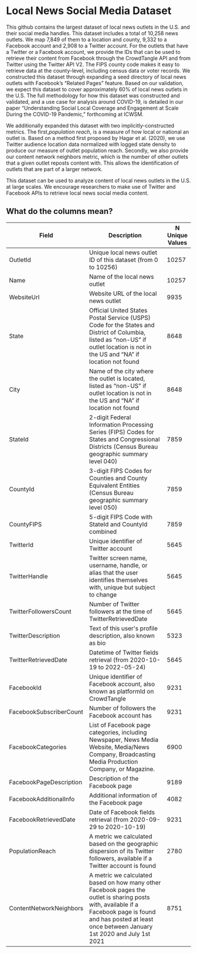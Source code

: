 # Local News Social Media Dataset
This github contains the largest dataset of local news outlets in the U.S. and their social media handles. This dataset includes a total of 10,258 news outlets. We map 7,849 of them to a location and county, 9,332 to a Facebook account and 2,908 to a Twitter account. For the outlets that have a Twitter or a Facebook account, we provide the IDs that can be used to retrieve their content from Facebook through the CrowdTangle API and from Twitter using the Twitter API V2. The FIPS county code makes it easy to retrieve data at the county-level, including census data or voter records. We constructed this dataset through expanding a seed directory of local news outlets with Facebook’s “Related Pages” feature. Based on our validation, we expect this dataset to cover approximately 60% of local news outlets in the U.S. The full methodology for how this dataset was constructed and validated, and a use case for analysis around COVID-19, is detailed in our paper “Understanding Social Local Coverage and Engagement at Scale During the COVID-19 Pandemic,” forthcoming at ICWSM.

We additionally expanded this dataset with two implicitly-constructed metrics. The first,*population reach*, is a measure of how local or national an outlet is. Based on a method first proposed by Hagar et al. (2020), we use Twitter audience location data normalized with logged state density to produce our measure of outlet population reach. Secondly, we also provide our content network neighbors metric, which is the number of other outlets that a given outlet reposts content with. This allows the identification of outlets that are part of a larger network.

This dataset can be used to analyze content of local news outlets in the U.S. at large scales. We encourage researchers to make use of Twitter and Facebook APIs to retrieve local news social media content.


## What do the columns mean?
| Field                   | Description                                                                                                                                                                                                   | N Unique Values |
|-------------------------|---------------------------------------------------------------------------------------------------------------------------------------------------------------------------------------------------------------|-----------------|
| OutletId                | Unique local news outlet ID of this dataset (from 0 to 10256)                                                                                                                                                 | 10257           |
| Name                    | Name of the local news outlet                                                                                                                                                                                 | 10257           |
| WebsiteUrl              | Website URL of the local news outlet                                                                                                                                                                          | 9935            |
| State                   | Official United States Postal Service (USPS) Code for the States and District of Columbia, listed as “non-US” if outlet location is not in the US and “NA” if location not found                              | 8648            |
| City                    | Name of the city where the outlet is located, listed as “non-US” if outlet location is not in the US and “NA” if location not found                                                                           | 8648            |
| StateId                 | 2-digit Federal Information Processing Series (FIPS) Codes for States and Congressional Districts (Census Bureau geographic summary level 040)                                                                | 7859            |
| CountyId                | 3-digit FIPS Codes for Counties and County Equivalent Entities (Census Bureau geographic summary level 050)                                                                                                   | 7859            |
| CountyFIPS              | 5-digit FIPS Code with StateId and CountyId combined                                                                                                                                                          | 7859            |
| TwitterId               | Unique identifier of Twitter account                                                                                                                                                                          | 5645            |
| TwitterHandle           | Twitter screen name, username, handle, or alias that the user identifies themselves with, unique but subject to change                                                                                        | 5645            |
| TwitterFollowersCount   | Number of Twitter followers at the time of TwitterRetrievedDate                                                                                                                                               | 5645            |
| TwitterDescription      | Text of this user's profile description, also known as bio                                                                                                                                                    | 5323            |
| TwitterRetrievedDate    | Datetime of Twitter fields retrieval (from 2020-10-19 to 2022-05-24)                                                                                                                                          | 5645            |
| FacebookId              | Unique identifier of Facebook account, also known as platformId on CrowdTangle                                                                                                                                | 9231            |
| FacebookSubscriberCount | Number of followers the Facebook account has                                                                                                                                                                  | 9231            |
| FacebookCategories      | List of Facebook page categories, including Newspaper, News Media Website, Media/News Company, Broadcasting Media Production Company, or Magazine.                                                            | 6900            |
| FacebookPageDescription | Description of the Facebook page                                                                                                                                                                              | 9189            |
| FacebookAdditionalInfo  | Additional information of the Facebook page                                                                                                                                                                   | 4082            |
| FacebookRetrievedDate   | Date of Facebook fields retrieval (from 2020-09-29 to 2020-10-19)                                                                                                                                             | 9231            |
| PopulationReach         | A metric we calculated based on the geographic dispersion of its Twitter followers, available if a Twitter account is found                                                                                   | 2780            |
| ContentNetworkNeighbors | A metric we calculated based on how many other Facebook pages the outlet is sharing posts with, available if a Facebook page is found and has posted at least once between January 1st 2020 and July 1st 2021 | 8751            |
